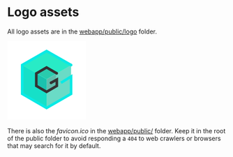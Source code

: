 # Logo assets

All logo assets are in the [webapp/public/logo](../public/logo) folder.

![Logo](../public/logo/logo-180.png)

There is also the _favicon.ico_ in the [webapp/public/](../public/) folder. Keep it in the root of the public folder to avoid responding a `404` to web crawlers or browsers that may search for it by default.
